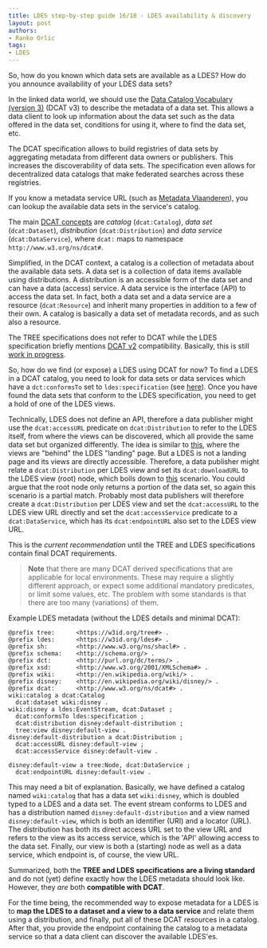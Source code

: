 ```yaml
---
title: LDES step-by-step guide 16/18 - LDES availability & discovery
layout: post
authors:
- Ranko Orlic
tags:
- LDES
---
```

So, how do you known which data sets are available as a LDES? How do you announce availability of your LDES data sets?

In the linked data world, we should use the [Data Catalog Vocabulary (version 3)](https://www.w3.org/TR/vocab-dcat-3/) (DCAT v3) to describe the metadata of a data set. This allows a data client to look up information about the data set such as the data offered in the data set, conditions for using it, where to find the data set, etc.

The DCAT specification allows to build registries of data sets by aggregating metadata from different data owners or publishers. This increases the discoverability of data sets. The specification even allows for decentralized data catalogs that make federated searches across these registries.

If you know a metadata service URL (such as [Metadata Vlaanderen](https://metadata.vlaanderen.be/srv/eng/catalog.search#/home)), you can lookup the available data sets in the service's catalog.

The main [DCAT concepts](https://www.w3.org/TR/vocab-dcat-3/#dcat-scope) are _catalog_ (`dcat:Catalog`), _data set_ (`dcat:Dataset`), _distribution_ (`dcat:Distribution`) and _data service_ (`dcat:DataService`), where `dcat:` maps to namespace `http://www.w3.org/ns/dcat#`.

Simplified, in the DCAT context, a catalog is a collection of metadata about the available data sets. A data set is a collection of data items available using distributions. A distribution is an accessible form of the data set and can have a data (access) service. A data service is the interface (API) to access the data set. In fact, both a data set and a data service are a resource (`dcat:Resource`) and inherit many properties in addition to a few of their own. A catalog is basically a data set of metadata records, and as such also a resource.

The TREE specifications does not refer to DCAT while the LDES specification briefly mentions [DCAT v2](https://www.w3.org/TR/vocab-dcat-2/) compatibility. Basically, this is still [work in progress](https://treecg.github.io/specification/discovery).

So, how do we find (or expose) a LDES using DCAT for now? To find a LDES in a DCAT catalog, you need to look for data sets or data services which have a `dct:conformsTo` set to `ldes:specification` (see [here](https://github.com/SEMICeu/LinkedDataEventStreams/issues/58)). Once you have found the data sets that conform to the LDES specification, you need to get a hold of one of the LDES views.

Technically, LDES does not define an API, therefore a data publisher might use the `dcat:accessURL` predicate on `dcat:Distribution` to refer to the LDES itself, from where the views can be discovered, which all provide the same data set but organized differently. The idea is similar to [this](https://www.w3.org/TR/vocab-dcat-3/#example-landing-page), where the views are "behind" the LDES "landing" page. But a LDES is not a landing page and its views are directly accessible. Therefore, a data publisher might relate a `dcat:Distribution` per LDES view and set its `dcat:downloadURL` to the LDES view (root) node, which boils down to [this](https://www.w3.org/TR/vocab-dcat-3/#a-dataset-available-as-download-and-behind-some-web-page) scenario. You could argue that the root node only returns a portion of the data set, so again this scenario is a partial match. Probably most data publishers will therefore create a `dcat:Distribution` per LDES view and set the `dcat:accessURL` to the LDES view URL directly and set the `dcat:accessService` predicate to a `dcat:DataService`, which has its `dcat:endpointURL` also set to the LDES view URL.

This is the _current recommendation_ until the TREE and LDES specifications contain final DCAT requirements.

> **Note** that there are many DCAT derived specifications that are applicable for local environments. These may require a slightly different approach, or expect some additional mandatory predicates, or limit some values, etc. The problem with some standards is that there are too many (variations) of them.

Example LDES metadata (without the LDES details and minimal DCAT):
```
@prefix tree:      <https://w3id.org/tree#> .
@prefix ldes:      <https://w3id.org/ldes#> .
@prefix sh:        <http://www.w3.org/ns/shacl#> .
@prefix schema:    <http://schema.org/> .
@prefix dct:       <http://purl.org/dc/terms/> .
@prefix xsd:       <http://www.w3.org/2001/XMLSchema#> .
@prefix wiki:      <http://en.wikipedia.org/wiki/> .
@prefix disney:    <http://en.wikipedia.org/wiki/disney/> .
@prefix dcat:      <http://www.w3.org/ns/dcat#> .
wiki:catalog a dcat:Catalog
  dcat:dataset wiki:disney .
wiki:disney a ldes:EventStream, dcat:Dataset ;
  dcat:conformsTo ldes:specification ;
  dcat:distribution disney:default-distribution ;
  tree:view disney:default-view .
disney:default-distribution a dcat:Distribution ;
  dcat:accessURL disney:default-view ;
  dcat:accessService disney:default-view .

disney:default-view a tree:Node, dcat:DataService ;
  dcat:endpointURL disney:default-view .
```
This may need a bit of explanation. Basically, we have defined a catalog named `wiki:catalog` that has a data set `wiki:disney`, which is doubled typed to a LDES and a data set. The event stream conforms to LDES and has a distribution named `disney:default-distribution` and a view named `disney:default-view`, which is both an identifier (URI) and a locator (URL). The distribution has both its direct access URL set to the view URL and refers to the view as its access service, which is the 'API' allowing access to the data set. Finally, our view is both a (starting) node as well as a data service, which endpoint is, of course, the view URL.

Summarized, both the **TREE and LDES specifications are a living standard** and do not (yet) define exactly how the LDES metadata should look like. However, they _are_ both **compatible with DCAT**.

For the time being, the recommended way to expose metadata for a LDES is to **map the LDES to a dataset and a view to a data service** and relate them using a distribution, and finally, put all of these DCAT resources in a catalog. After that, you provide the endpoint containing the catalog to a metadata service so that a data client can discover the available LDES'es.
